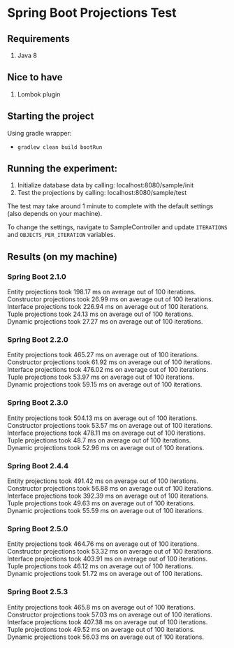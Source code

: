 # Spring Boot Projections Test

## Requirements
1. Java 8

## Nice to have
1. Lombok plugin

## Starting the project
Using gradle wrapper:

- `gradlew clean build bootRun`

## Running the experiment:
1. Initialize database data by calling: localhost:8080/sample/init
2. Test the projections by calling: localhost:8080/sample/test

The test may take around 1 minute to complete with the default settings (also depends on your machine).

To change the settings, navigate to SampleController and update `ITERATIONS` and `OBJECTS_PER_ITERATION` variables.

## Results (on my machine)
### Spring Boot 2.1.0
Entity projections took 198.17 ms on average out of 100 iterations.  
Constructor projections took 26.99 ms on average out of 100 iterations.  
Interface projections took 226.94 ms on average out of 100 iterations.  
Tuple projections took 24.13 ms on average out of 100 iterations.  
Dynamic projections took 27.27 ms on average out of 100 iterations.

### Spring Boot 2.2.0
Entity projections took 465.27 ms on average out of 100 iterations.  
Constructor projections took 61.92 ms on average out of 100 iterations.  
Interface projections took 476.02 ms on average out of 100 iterations.  
Tuple projections took 53.97 ms on average out of 100 iterations.  
Dynamic projections took 59.15 ms on average out of 100 iterations.

### Spring Boot 2.3.0
Entity projections took 504.13 ms on average out of 100 iterations.  
Constructor projections took 53.57 ms on average out of 100 iterations.  
Interface projections took 478.11 ms on average out of 100 iterations.  
Tuple projections took 48.7 ms on average out of 100 iterations.  
Dynamic projections took 52.96 ms on average out of 100 iterations.

### Spring Boot 2.4.4
Entity projections took 491.42 ms on average out of 100 iterations.  
Constructor projections took 56.88 ms on average out of 100 iterations.  
Interface projections took 392.39 ms on average out of 100 iterations.  
Tuple projections took 49.63 ms on average out of 100 iterations.  
Dynamic projections took 55.59 ms on average out of 100 iterations.

### Spring Boot 2.5.0
Entity projections took 464.76 ms on average out of 100 iterations.  
Constructor projections took 53.32 ms on average out of 100 iterations.  
Interface projections took 403.91 ms on average out of 100 iterations.  
Tuple projections took 46.12 ms on average out of 100 iterations.  
Dynamic projections took 51.72 ms on average out of 100 iterations.

### Spring Boot 2.5.3
Entity projections took 465.8 ms on average out of 100 iterations.  
Constructor projections took 57.03 ms on average out of 100 iterations.  
Interface projections took 407.38 ms on average out of 100 iterations.  
Tuple projections took 49.52 ms on average out of 100 iterations.  
Dynamic projections took 56.03 ms on average out of 100 iterations.
